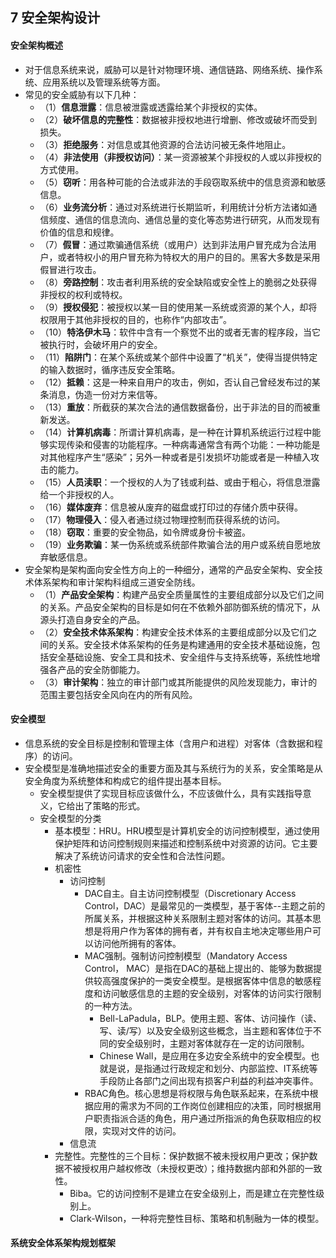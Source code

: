 ## 7 安全架构设计
#### 安全架构概述
- 对于信息系统来说，威胁可以是针对物理环境、通信链路、网络系统、操作系统、应用系统以及管理系统等方面。
- 常见的安全威胁有以下几种：
	- （1）**信息泄露**：信息被泄露或透露给某个非授权的实体。
	- （2）**破坏信息的完整性**：数据被非授权地进行增删、修改或破坏而受到损失。
	- （3）**拒绝服务**：对信息或其他资源的合法访问被无条件地阻止。
	- （4）**非法使用（非授权访问）**：某一资源被某个非授权的人或以非授权的方式使用。
	- （5）**窃听**：用各种可能的合法或非法的手段窃取系统中的信息资源和敏感信息。
	- （6）**业务流分析**：通过对系统进行长期监听，利用统计分析方法诸如通信频度、通信的信息流向、通信总量的变化等态势进行研究，从而发现有价值的信息和规律。
	- （7）**假冒**：通过欺骗通信系统（或用户）达到非法用户冒充成为合法用户，或者特权小的用户冒充称为特权大的用户的目的。黑客大多数是采用假冒进行攻击。
	- （8）**旁路控制**：攻击者利用系统的安全缺陷或安全性上的脆弱之处获得非授权的权利或特权。
	- （9）**授权侵犯**：被授权以某一目的使用某一系统或资源的某个人，却将权限用于其他非授权的目的，也称作“内部攻击”。
	- （10）**特洛伊木马**：软件中含有一个察觉不出的或者无害的程序段，当它被执行时，会破坏用户的安全。
	- （11）**陷阱门**：在某个系统或某个部件中设置了“机关”，使得当提供特定的输入数据时，循序违反安全策略。
	- （12）**抵赖**：这是一种来自用户的攻击，例如，否认自己曾经发布过的某条消息，伪造一份对方来信等。
	- （13）**重放**：所截获的某次合法的通信数据备份，出于非法的目的而被重新发送。
	- （14）**计算机病毒**：所谓计算机病毒，是一种在计算机系统运行过程中能够实现传染和侵害的功能程序。一种病毒通常含有两个功能：一种功能是对其他程序产生“感染”；另外一种或者是引发损坏功能或者是一种植入攻击的能力。
	- （15）**人员渎职**：一个授权的人为了钱或利益、或由于粗心，将信息泄露给一个非授权的人。
	- （16）**媒体废弃**：信息被从废弃的磁盘或打印过的存储介质中获得。
	- （17）**物理侵入**：侵入者通过绕过物理控制而获得系统的访问。
	- （18）**窃取**：重要的安全物品，如令牌或身份卡被盗。
	- （19）**业务欺骗**：某一伪系统或系统部件欺骗合法的用户或系统自愿地放弃敏感信息。
- 安全架构是架构面向安全性方向上的一种细分，通常的产品安全架构、安全技术体系架构和审计架构科组成三道安全防线。
	- （1）**产品安全架构**：构建产品安全质量属性的主要组成部分以及它们之间的关系。产品安全架构的目标是如何在不依赖外部防御系统的情况下，从源头打造自身安全的产品。
	- （2）**安全技术体系架构**：构建安全技术体系的主要组成部分以及它们之间的关系。安全技术体系架构的任务是构建通用的安全技术基础设施，包括安全基础设施、安全工具和技术、安全组件与支持系统等，系统性地增强各产品的安全防御能力。
	- （3）**审计架构**：独立的审计部门或其所能提供的风险发现能力，审计的范围主要包括安全风向在内的所有风险。

#### 安全模型
- 信息系统的安全目标是控制和管理主体（含用户和进程）对客体（含数据和程序）的访问。
- 安全模型是准确地描述安全的重要方面及其与系统行为的关系，安全策略是从安全角度为系统整体和构成它的组件提出基本目标。
	- 安全模型提供了实现目标应该做什么，不应该做什么，具有实践指导意义，它给出了策略的形式。
	- 安全模型的分类
		- 基本模型：HRU。HRU模型是计算机安全的访问控制模型，通过使用保护矩阵和访问控制规则来描述和控制系统中对资源的访问。它主要解决了系统访问请求的安全性和合法性问题。
		- 机密性
			- 访问控制
				- DAC自主。自主访问控制模型（Discretionary Access Control，DAC）是最常见的一类模型，基于客体--主题之前的所属关系，并根据这种关系限制主题对客体的访问。其基本思想是将用户作为客体的拥有者，并有权自主地决定哪些用户可以访问他所拥有的客体。
				- MAC强制。强制访问控制模型（Mandatory Access Control， MAC）是指在DAC的基础上提出的、能够为数据提供较高强度保护的一类安全模型。是根据客体中信息的敏感程度和访问敏感信息的主题的安全级别，对客体的访问实行限制的一种方法。
					- Bell-LaPadula，BLP。使用主题、客体、访问操作（读、写、读/写）以及安全级别这些概念，当主题和客体位于不同的安全级别时，主题对客体就存在一定的访问限制。
					- Chinese Wall，是应用在多边安全系统中的安全模型。也就是说，是指通过行政规定和划分、内部监控、IT系统等手段防止各部门之间出现有损客户利益的利益冲突事件。
				- RBAC角色。核心思想是将权限与角色联系起来，在系统中根据应用的需求为不同的工作岗位创建相应的决策，同时根据用户职责指派合适的角色，用户通过所指派的角色获取相应的权限，实现对文件的访问。
			- 信息流
		- 完整性。完整性的三个目标：保护数据不被未授权用户更改；保护数据不被授权用户越权修改（未授权更改）；维持数据内部和外部的一致性。
			- Biba。它的访问控制不是建立在安全级别上，而是建立在完整性级别上。
			- Clark-Wilson，一种将完整性目标、策略和机制融为一体的模型。


#### 系统安全体系架构规划框架

